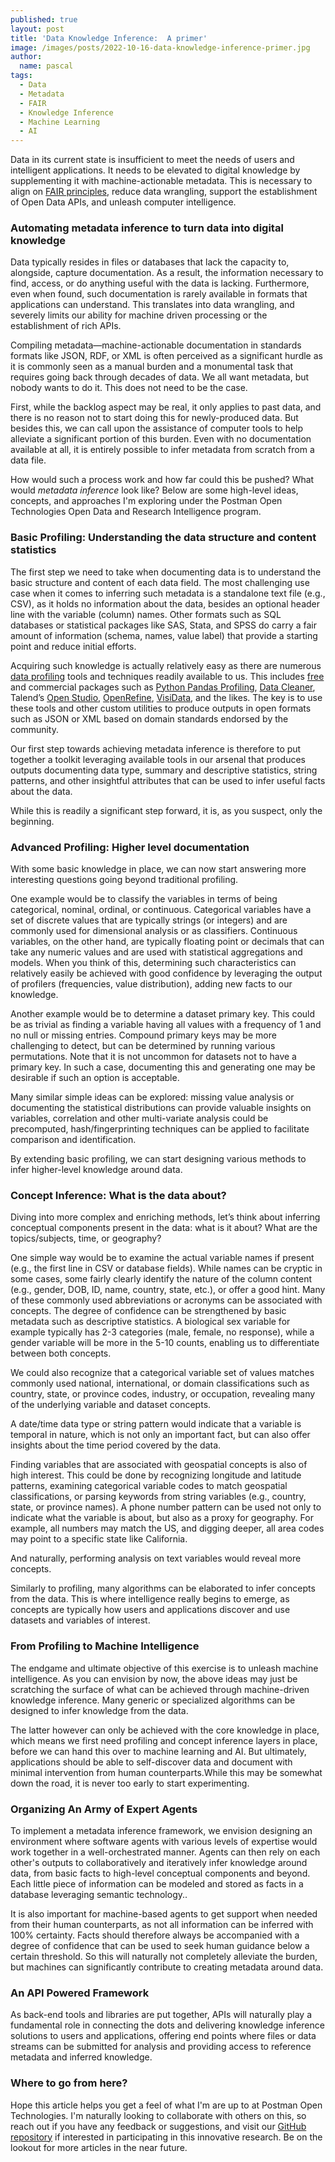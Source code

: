 ```yaml
---
published: true
layout: post
title: 'Data Knowledge Inference:  A primer'
image: /images/posts/2022-10-16-data-knowledge-inference-primer.jpg
author:
  name: pascal
tags:
  - Data
  - Metadata
  - FAIR
  - Knowledge Inference
  - Machine Learning
  - AI
---
```


<p>
Data in its current state is insufficient to meet the needs of users and intelligent applications. It needs to be elevated to digital knowledge by supplementing it with machine-actionable metadata. This is necessary to align on <a href="https://www.go-fair.org/fair-principles/" target="_blank">FAIR principles</a>, reduce data wrangling, support the establishment of Open Data APIs, and unleash computer intelligence.
</p>

<h3>Automating metadata inference to turn data into digital knowledge</h3>
<p>
Data typically resides in files or databases that lack the capacity to, alongside, capture documentation. As a result, the information necessary to find, access, or do anything useful with the data is lacking. Furthermore, even when found, such documentation is rarely available in formats that applications can understand. This translates into data wrangling, and severely limits our ability for machine driven processing or the establishment of rich APIs.
</p>
<p>
Compiling metadata—machine-actionable documentation in standards formats like JSON, RDF, or XML is often perceived as a significant hurdle as it is commonly seen as a manual burden and a monumental task that requires going back through decades of data. We all want metadata, but nobody wants to do it. This does not need to be the case. 
</p>
<p>
First, while the backlog aspect may be real, it only applies to past data, and there is no reason not to start doing this for newly-produced data. But besides this, we can call upon the assistance of computer tools to help alleviate a significant portion of this burden. Even with no documentation available at all, it is entirely possible to infer metadata from scratch from a data file. 
</p>
<p>
How would such a process work and how far could this be pushed? What would <i>metadata inference</i> look like? Below are some high-level ideas, concepts, and approaches I'm exploring under the Postman Open Technologies Open Data and Research Intelligence program.
</p>

<h3>Basic Profiling: Understanding the data structure and content statistics</h3>
<p>
The first step we need to take when documenting data is to understand the basic structure and content of each data field. The most challenging use case when it comes to inferring such metadata is a standalone text file (e.g., CSV), as it holds no information about the data, besides an optional header line with the variable (column) names. Other formats such as SQL databases or statistical packages like SAS, Stata, and SPSS do carry a fair amount of information (schema, names, value label) that provide a starting point and reduce initial efforts.
</p>
<p>
Acquiring such knowledge is actually relatively easy as there are numerous <a href="https://en.wikipedia.org/wiki/Data_profiling" target="_blank">data profiling</a> tools and techniques readily available to us. This includes <a href="https://hevodata.com/learn/data-profiling-tools" target="_blank">free</a> and commercial packages such as <a href="https://pandas-profiling.ydata.ai/docs/master/" target="_blank">Python Pandas Profiling</a>, <a href="https://datacleaner.github.io/" target="_blank">Data Cleaner</a>, Talend’s <a href="https://www.talend.com/products/talend-open-studio/" target="_blank">Open Studio</a>, <a href="https://openrefine.org/" target="_blank">OpenRefine</a>, <a href="https://www.visidata.org/" target="_blank">VisiData</a>, and the likes. The key is to use these tools and other custom utilities to produce outputs in open formats such as JSON or XML based on domain standards endorsed by the community.
</p>
<p>
Our first step towards achieving metadata inference is therefore to put together a toolkit leveraging available tools in our arsenal that produces outputs documenting data type, summary and descriptive statistics, string patterns, and other insightful attributes that can be used to infer useful facts about the data. 
</p>
<p>
While this is readily a significant step forward, it is, as you suspect, only the beginning.
</p>


<h3>Advanced Profiling: Higher level documentation</h3>
<p>
With some basic knowledge in place, we can now start answering more interesting questions going beyond traditional profiling. 
</p>
<p>
One example would be to classify the variables in terms of being categorical, nominal, ordinal, or continuous. Categorical variables have a set of discrete values that are typically strings (or integers) and are commonly used for dimensional analysis or as classifiers. Continuous variables, on the other hand, are typically floating point or decimals that can take any numeric values and are used with statistical aggregations and models. When you think of this, determining such characteristics can relatively easily be achieved with good confidence by leveraging the output of profilers (frequencies, value distribution), adding new facts to our knowledge.
</p>
<p>
Another example would be to determine a dataset primary key. This could be as trivial as finding a variable having all values with a frequency of 1 and no null or missing entries. Compound primary keys may be more challenging to detect, but can be determined by running various permutations. Note that it is not uncommon for datasets not to have a primary key. In such a case, documenting this and generating one may be desirable if such an option is acceptable.
</p>
<p>
Many similar simple ideas can be explored: missing value analysis or documenting the statistical distributions can provide valuable insights on variables, correlation and other multi-variate analysis could be precomputed, hash/fingerprinting techniques can be applied to facilitate comparison and identification.
</p>
<p>
By extending basic profiling, we can start designing various methods to infer higher-level knowledge around data.
</p>

<h3>Concept Inference: What is the data about?</h3>
<p>
Diving into more complex and enriching methods, let’s think about inferring conceptual components present in the data: what is it about? What are the topics/subjects, time, or geography? 
</p>
<p>
One simple way would be to examine the actual variable names if present (e.g., the first line in CSV or database fields). While names can be cryptic in some cases, some fairly clearly identify the nature of the column content (e.g., gender, DOB, ID, name, country, state, etc.), or offer a good hint. Many of these commonly used abbreviations or acronyms can be associated with concepts. The degree of confidence can be strengthened by basic metadata such as descriptive statistics. A biological sex variable for example typically has 2-3 categories (male, female, no response), while a gender variable will be more in the 5-10 counts, enabling us to differentiate between both concepts.
</p>
<p>
We could also recognize that a categorical variable set of values matches commonly used national, international, or domain classifications such as country, state, or province codes, industry, or occupation, revealing many of the underlying variable and dataset concepts.
</p>
<p>
A date/time data type or string pattern would indicate that a variable is temporal in nature, which is not only an important fact, but can also offer insights about the time period covered by the data.
</p>
<p>
Finding variables that are associated with geospatial concepts is also of high interest. This could be done by recognizing longitude and latitude patterns, examining categorical variable codes to match geospatial classifications, or parsing keywords from string variables (e.g., country, state, or province names). A phone number pattern can be used not only to indicate what the variable is about, but also as a proxy for geography. For example, all numbers may match the US, and digging deeper, all area codes may point to a specific state like California. 
</p>
<p>
And naturally, performing analysis on text variables would reveal more concepts.
</p>
<p>
Similarly to profiling, many algorithms can be elaborated to infer concepts from the data. This is where intelligence really begins to emerge, as concepts are typically how users and applications discover and use datasets and variables of interest.
</p>

<h3>From Profiling to Machine Intelligence</h3>
<p>
The endgame and ultimate objective of this exercise is to unleash machine intelligence.  As you can envision by now, the above ideas may just be scratching the surface of what can be achieved through machine-driven knowledge inference. Many generic or specialized algorithms can be designed to infer knowledge from the data. 
</p>
<p>
The latter however can only be achieved with the core knowledge in place, which means we first need profiling and concept inference layers in place, before we can hand this over to machine learning and AI. But ultimately, applications should be able to self-discover data and document with minimal intervention from human counterparts.While this may be somewhat down the road, it is never too early to start experimenting.
</p>

<h3>Organizing An Army of Expert Agents</h3>
<p>
To implement a metadata inference framework, we envision designing an environment where software agents with various levels of expertise would work together in a well-orchestrated manner. Agents can then rely on each other's outputs to collaboratively and iteratively infer knowledge around data, from basic facts to high-level conceptual components and beyond. Each little piece of information can be modeled and stored as facts in a database leveraging semantic technology..
</p>
<p>
It is also important for machine-based agents to get support when needed from their human counterparts, as not all information can be inferred with 100% certainty. Facts should therefore always be accompanied with a degree of confidence that can be used to seek human guidance below a certain threshold. So this will naturally not completely alleviate the burden, but machines can significantly contribute to creating metadata around data.
</p>


<h3>An API Powered Framework</h3>
<p>
As  back-end tools and libraries are put together, APIs will naturally play a fundamental role in connecting the dots and delivering knowledge inference solutions to users and applications, offering end points where files or data streams can be submitted for analysis and providing access to reference metadata and inferred knowledge.
</p>

<h3>Where to go from here?</h3>
<p>
Hope this article helps you get a feel of what I'm are up to at Postman Open Technologies.
I'm naturally looking to collaborate with others on this, so reach out if you have any feedback or suggestions, and visit our <a href="https://github.com/postman-open-technologies/opendata-knowledge-inference" target="_blank">GitHub repository</a> if interested in participating in this innovative research. Be on the lookout for more articles in the near future.
</p>



